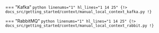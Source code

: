 === "Kafka"
    ```python linenums="1" hl_lines="1 14 25"
    {!> docs_src/getting_started/context/manual_local_context_kafka.py !}
    ```

=== "RabbitMQ"
    ```python linenums="1" hl_lines="1 14 25"
    {!> docs_src/getting_started/context/manual_local_context_rabbit.py !}
    ```
